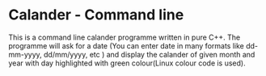 # Calander - Command line

This is a command line calander programme written in pure C++. The programme will ask for a date (You can enter date in many formats like dd-mm-yyyy, dd/mm/yyyy, etc ) and display the calander of given month and year with day highlighted with green colour(Linux colour code is used).
